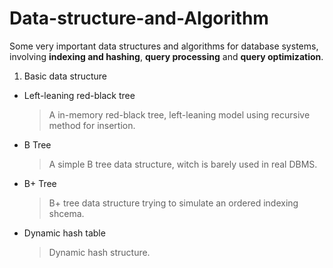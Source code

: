 # Data-structure-and-Algorithm

Some very important data structures and algorithms for database systems, involving __indexing and hashing__, __query processing__ and __query optimization__.

1. Basic data structure

  * Left-leaning red-black tree

    >A in-memory red-black tree, left-leaning model using recursive method for insertion.

  * B Tree

    >A simple B tree data structure, witch is barely used in real DBMS.

  * B+ Tree
 
    >B+ tree data structure trying to simulate an ordered indexing shcema.

  * Dynamic hash table

    >Dynamic hash structure.
